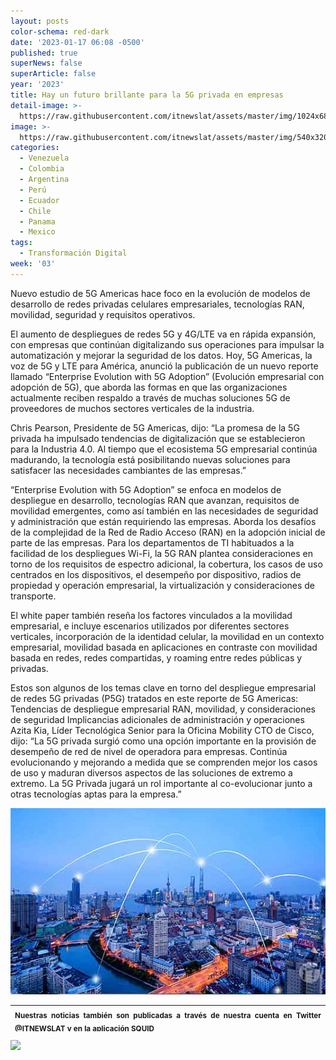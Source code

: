 ```yaml
---
layout: posts
color-schema: red-dark
date: '2023-01-17 06:08 -0500'
published: true
superNews: false
superArticle: false
year: '2023'
title: Hay un futuro brillante para la 5G privada en empresas
detail-image: >-
  https://raw.githubusercontent.com/itnewslat/assets/master/img/1024x680/Ciudad-5G-g.jpg
image: >-
  https://raw.githubusercontent.com/itnewslat/assets/master/img/540x320/Ciudad-5G-p.jpg
categories:
  - Venezuela
  - Colombia
  - Argentina
  - Perú
  - Ecuador
  - Chile
  - Panama
  - Mexico
tags:
  - Transformación Digital
week: '03'
---
```

Nuevo estudio de 5G Americas hace foco en la evolución de modelos de desarrollo de redes privadas celulares empresariales, tecnologías RAN, movilidad, seguridad y requisitos operativos.
 
El aumento de despliegues de redes 5G y 4G/LTE va en rápida expansión, con empresas que continúan digitalizando sus operaciones para impulsar la automatización y mejorar la seguridad de los datos. Hoy, 5G Americas, la voz de 5G y LTE para América, anunció la publicación de un nuevo reporte llamado “Enterprise Evolution with 5G Adoption” (Evolución empresarial con adopción de 5G), que aborda las formas en que las organizaciones actualmente reciben respaldo a través de muchas soluciones 5G de proveedores de muchos sectores verticales de la industria.

Chris Pearson, Presidente de 5G Americas, dijo: “La promesa de la 5G privada ha impulsado tendencias de digitalización que se establecieron para la Industria 4.0. Al tiempo que el ecosistema 5G empresarial continúa madurando, la tecnología está posibilitando nuevas soluciones para satisfacer las necesidades cambiantes de las empresas.”

“Enterprise Evolution with 5G Adoption” se enfoca en modelos de despliegue en desarrollo, tecnologías RAN que avanzan, requisitos de movilidad emergentes, como así también en las necesidades de seguridad y administración que están requiriendo las empresas. Aborda los desafíos de la complejidad de la Red de Radio Acceso (RAN) en la adopción inicial de parte de las empresas. Para los departamentos de TI habituados a la facilidad de los despliegues Wi-Fi, la 5G RAN plantea consideraciones en torno de los requisitos de espectro adicional, la cobertura, los casos de uso centrados en los dispositivos, el desempeño por dispositivo, radios de propiedad y operación empresarial, la virtualización y consideraciones de transporte.

El white paper también reseña los factores vinculados a la movilidad empresarial, e incluye escenarios utilizados por diferentes sectores verticales, incorporación de la identidad celular, la movilidad en un contexto empresarial, movilidad basada en aplicaciones en contraste con movilidad basada en redes, redes compartidas, y roaming entre redes públicas y privadas. 

Estos son algunos de los temas clave en torno del despliegue empresarial de redes 5G privadas (P5G) tratados en este reporte de 5G Americas:
Tendencias de despliegue empresarial
RAN, movilidad, y consideraciones de seguridad
Implicancias adicionales de administración y operaciones
Azita Kia, Líder Tecnológica Senior para la Oficina Mobility CTO de Cisco, dijo: “La 5G privada surgió como una opción importante en la provisión de desempeño de red de nivel de operadora para empresas.  Continúa evolucionando y mejorando a medida que se comprenden mejor los casos de uso y maduran diversos aspectos de las soluciones de extremo a extremo. La 5G Privada jugará un rol importante al co-evolucionar junto a otras tecnologías aptas para la empresa.”

![](https://raw.githubusercontent.com/itnewslat/assets/master/img/540x320/Ciudad-5G-p.jpg)

<table style="height: 42px;" width="569">
<tbody>
<tr>
<td style="text-align: justify;"><sub><strong>Nuestras noticias también son publicadas a través de nuestra cuenta en Twitter <a href="https://twitter.com/itnewslat?lang=es">@ITNEWSLAT</a> y en la aplicación <a href="https://squidapp.co/en/">SQUID</a></strong></sub></td>
</tr>
</tbody>
</table>

<img src="https://tracker.metricool.com/c3po.jpg?hash=56f88a41e39ab42c063cc51676587a04"/>